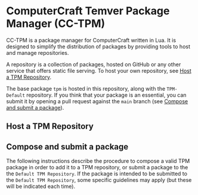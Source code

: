 # ComputerCraft Temver Package Manager (CC-TPM)

CC-TPM is a package manager for ComputerCraft written in Lua. It is designed to simplify the distribution of packages by providing tools to host and manage repositories.

A repository is a collection of packages, hosted on GitHub or any other service that offers static file serving. To host your own repository, see [Host a TPM Repository](#HostATPMRepository).

The base package `tpm` is hosted in this repository, along with the `TPM-Default` repository. If you think that your package is an essential, you can submit it by opening a pull request against the `main` branch (see [Compose and submit a package](#ComposeAndSubmitApackage)).

## Host a TPM Repository

## Compose and submit a package

The following instructions describe the procedure to compose a valid TPM package in order to add it to a TPM repository, or submit a package to the the `Default TPM Repository`. If the package is intended to be submitted to the `Default TPM Repository`, some specific guidelines may apply (but these will be indicated each time).
